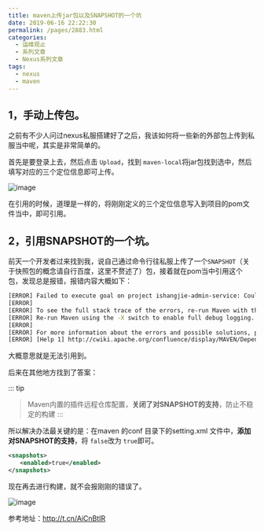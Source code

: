 ```yaml
---
title: maven上传jar包以及SNAPSHOT的一个坑
date: 2019-06-16 22:22:30
permalink: /pages/2883.html
categories:
  - 运维观止
  - 系列文章
  - Nexus系列文章
tags:
  - nexus
  - maven
---
```


## 1，手动上传包。

之前有不少人问过nexus私服搭建好了之后，我该如何将一些新的外部包上传到私服当中呢，其实是非常简单的。

首先是要登录上去，然后点击 `Upload`，找到 `maven-local`将jar包找到选中，然后填写对应的三个定位信息即可上传。

![image](https://tvax1.sinaimg.cn/large/008k1Yt0ly1grh1tos3zij60yx0octkv02.jpg)

在引用的时候，道理是一样的，将刚刚定义的三个定位信息写入到项目的pom文件当中，即可引用。

## 2，引用SNAPSHOT的一个坑。

前天一个开发者过来找到我，说自己通过命令行往私服上传了一个`SNAPSHOT`（关于快照包的概念请自行百度，这里不赘述了）包，接着就在pom当中引用这个包，发现总是报错，报错内容大概如下：

```sh
[ERROR] Failed to execute goal on project ishangjie-admin-service: Could not resolve dependencies for project com.ald.ishangjie:ishangjie-admin-service:jar:1.0.0: Could not find artifact com.ald.ishangjie:ishangjie-activity-service-client:jar:0.0.1-SNAPSHOT -> [Help 1]
[ERROR]
[ERROR] To see the full stack trace of the errors, re-run Maven with the -e switch.
[ERROR] Re-run Maven using the -X switch to enable full debug logging.
[ERROR]
[ERROR] For more information about the errors and possible solutions, please read the following articles:
[ERROR] [Help 1] http://cwiki.apache.org/confluence/display/MAVEN/DependencyResolutionException
```

大概意思就是无法引用到。

后来在其他地方找到了答案：

::: tip
> Maven内置的插件远程仓库配置，**关闭了对SNAPSHOT的支持**，防止不稳定的构建
:::

所以解决办法最关键的是：在maven 的conf 目录下的setting.xml 文件中，**添加对SNAPSHOT的支持**，将 `false`改为 `true`即可。

```xml
<snapshots>
　　<enabled>true</enabled>
</snapshots>
```

现在再去进行构建，就不会报刚刚的错误了。

![image](https://tvax3.sinaimg.cn/large/008k1Yt0ly1grh1uafk8fj30dw0i01bh.jpg)

参考地址：http://t.cn/AiCnBtIR